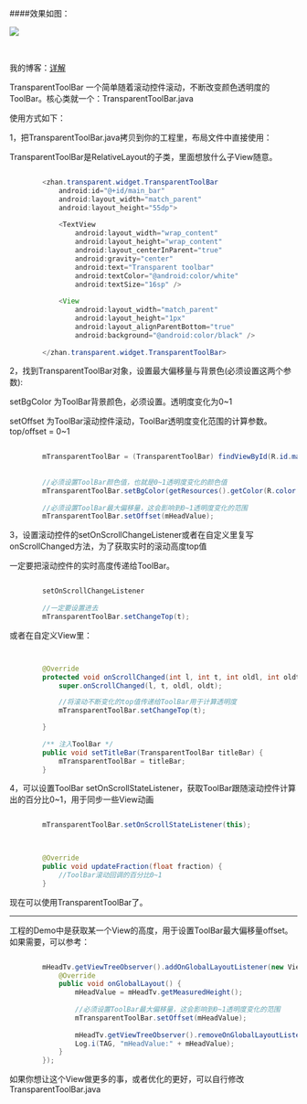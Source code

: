 
<!--lang: java-->
####效果如图：

![](https://github.com/ruzhan123/TransparentToolBar/raw/master/gif/toolbar01.gif)

</br>

我的博客：[详解](https://ruzhan123.github.io/2016/07/03/2016-07-03-19-TransparentToolBar/)


TransparentToolBar 一个简单随着滚动控件滚动，不断改变颜色透明度的ToolBar。核心类就一个：TransparentToolBar.java


使用方式如下：



1，把TransparentToolBar.java拷贝到你的工程里，布局文件中直接使用：


TransparentToolBar是RelativeLayout的子类，里面想放什么子View随意。


```java

	    <zhan.transparent.widget.TransparentToolBar
	        android:id="@+id/main_bar"
	        android:layout_width="match_parent"
	        android:layout_height="55dp">
	
	        <TextView
	            android:layout_width="wrap_content"
	            android:layout_height="wrap_content"
	            android:layout_centerInParent="true"
	            android:gravity="center"
	            android:text="Transparent toolbar"
	            android:textColor="@android:color/white"
	            android:textSize="16sp" />
	
	        <View
	            android:layout_width="match_parent"
	            android:layout_height="1px"
	            android:layout_alignParentBottom="true"
	            android:background="@android:color/black" />
	
	    </zhan.transparent.widget.TransparentToolBar>


```


2，找到TransparentToolBar对象，设置最大偏移量与背景色(必须设置这两个参数):

setBgColor  为ToolBar背景颜色，必须设置。透明度变化为0~1

setOffset   为ToolBar滚动控件滚动，ToolBar透明度变化范围的计算参数。top/offset = 0~1

```java
	
		mTransparentToolBar = (TransparentToolBar) findViewById(R.id.main_bar);
	
	
	    //必须设置ToolBar颜色值，也就是0~1透明度变化的颜色值
	    mTransparentToolBar.setBgColor(getResources().getColor(R.color.bar_color));
	
	    //必须设置ToolBar最大偏移量，这会影响到0~1透明度变化的范围
	    mTransparentToolBar.setOffset(mHeadValue);


```

3，设置滚动控件的setOnScrollChangeListener或者在自定义里复写onScrollChanged方法，为了获取实时的滚动高度top值

一定要把滚动控件的实时高度传递给ToolBar。

```java

		setOnScrollChangeListener
		
		//一定要设置进去
		mTransparentToolBar.setChangeTop(t);

```

或者在自定义View里：

```java


		@Override
	    protected void onScrollChanged(int l, int t, int oldl, int oldt) {
	        super.onScrollChanged(l, t, oldl, oldt);

	        //将滚动不断变化的top值传递给ToolBar用于计算透明度
	        mTransparentToolBar.setChangeTop(t);

	    }
	
	    /** 注入ToolBar */
	    public void setTitleBar(TransparentToolBar titleBar) {
	        mTransparentToolBar = titleBar;
	    }


```

4，可以设置ToolBar setOnScrollStateListener，获取ToolBar跟随滚动控件计算出的百分比0~1，用于同步一些View动画

```java

		mTransparentToolBar.setOnScrollStateListener(this);
		


	    @Override
	    public void updateFraction(float fraction) {
	        //ToolBar滚动回调的百分比0~1
	    }


```

现在可以使用TransparentToolBar了。

---


工程的Demo中是获取某一个View的高度，用于设置ToolBar最大偏移量offset。如果需要，可以参考：



```java

		mHeadTv.getViewTreeObserver().addOnGlobalLayoutListener(new ViewTreeObserver.OnGlobalLayoutListener() {
		    @Override
		    public void onGlobalLayout() {
		        mHeadValue = mHeadTv.getMeasuredHeight();
		
		        //必须设置ToolBar最大偏移量，这会影响到0~1透明度变化的范围
		        mTransparentToolBar.setOffset(mHeadValue);
		
		        mHeadTv.getViewTreeObserver().removeOnGlobalLayoutListener(this);
		        Log.i(TAG, "mHeadValue:" + mHeadValue);
		    }
		});


```

如果你想让这个View做更多的事，或者优化的更好，可以自行修改TransparentToolBar.java

